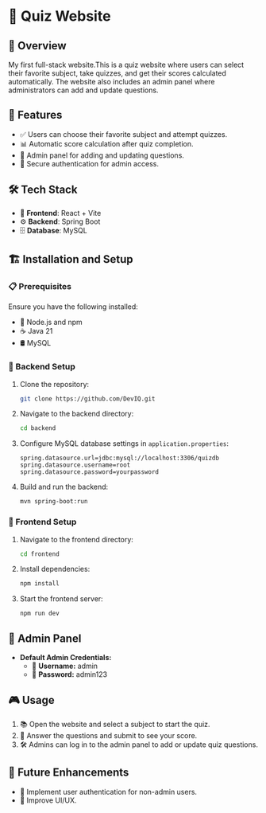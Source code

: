 # 🎯 Quiz Website

## 📌 Overview

My first full-stack website.This is a quiz website where users can select their favorite subject, take quizzes, and get their scores calculated automatically. The website also includes an admin panel where administrators can add and update questions.

## 🚀 Features

- ✅ Users can choose their favorite subject and attempt quizzes.
- 📊 Automatic score calculation after quiz completion.
- 🔐 Admin panel for adding and updating questions.
- 🔑 Secure authentication for admin access.

## 🛠 Tech Stack

- 🎨 **Frontend**: React + Vite
- ⚙️ **Backend**: Spring Boot
- 🗄 **Database**: MySQL

## 🏗 Installation and Setup

### 📋 Prerequisites

Ensure you have the following installed:

- 📌 Node.js and npm
- ☕ Java 21
- 🛢 MySQL

### 🔧 Backend Setup

1. Clone the repository:
   ```sh
   git clone https://github.com/DevIQ.git
   ```
2. Navigate to the backend directory:
   ```sh
   cd backend
   ```
3. Configure MySQL database settings in `application.properties`:
   ```properties
   spring.datasource.url=jdbc:mysql://localhost:3306/quizdb
   spring.datasource.username=root
   spring.datasource.password=yourpassword
   ```
4. Build and run the backend:
   ```sh
   mvn spring-boot:run
   ```

### 🎨 Frontend Setup

1. Navigate to the frontend directory:
   ```sh
   cd frontend
   ```
2. Install dependencies:
   ```sh
   npm install
   ```
3. Start the frontend server:
   ```sh
   npm run dev
   ```

## 🔑 Admin Panel

- **Default Admin Credentials:**
  - 👤 **Username:** admin
  - 🔑 **Password:** admin123

## 🎮 Usage

1. 📚 Open the website and select a subject to start the quiz.
2. 📝 Answer the questions and submit to see your score.
3. 🛠 Admins can log in to the admin panel to add or update quiz questions.

## 🚀 Future Enhancements

- 🔐 Implement user authentication for non-admin users.
- 🎨 Improve UI/UX.


